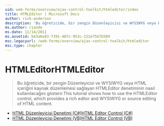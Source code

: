 ```yaml
---
uid: web-forms/overview/ajax-control-toolkit/htmleditor/index
title: HTMLEditor | Microsoft Docs
author: rick-anderson
description: 'Bu öğreticide, bir zengin Düzenleyicisi ve WYSIWYG veya HTML içeriğini kaynak düzenlemesi sağlayan HTMLEditor denetiminin nasıl kullanılacağını gösterir.'
ms.author: riande
ms.date: 11/14/2011
ms.assetid: b43a6e83-7391-407c-953c-222e7567b509
msc.legacyurl: /web-forms/overview/ajax-control-toolkit/htmleditor
msc.type: chapter
---
```

<a name="htmleditor"></a><span data-ttu-id="bbcd9-103">HTMLEditor</span><span class="sxs-lookup"><span data-stu-id="bbcd9-103">HTMLEditor</span></span>
====================
> <span data-ttu-id="bbcd9-104">Bu öğreticide, bir zengin Düzenleyicisi ve WYSIWYG veya HTML içeriğini kaynak düzenlemesi sağlayan HTMLEditor denetiminin nasıl kullanılacağını gösterir.</span><span class="sxs-lookup"><span data-stu-id="bbcd9-104">This tutorial shows how to use the HTMLEditor control, which provides a rich editor and WYSIWYG or source editing of HTML content.</span></span>


- [<span data-ttu-id="bbcd9-105">HTML Düzenleyicisi Denetimi (C#)</span><span class="sxs-lookup"><span data-stu-id="bbcd9-105">HTML Editor Control (C#)</span></span>](how-do-i-use-the-html-editor-control-cs.md)
- [<span data-ttu-id="bbcd9-106">HTML Düzenleyicisi Denetimi (VB)</span><span class="sxs-lookup"><span data-stu-id="bbcd9-106">HTML Editor Control (VB)</span></span>](how-do-i-use-the-html-editor-control-vb.md)
